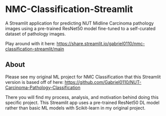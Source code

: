 # NMC-Classification-Streamlit
A Streamlit application for predicting NUT Midline Carcinoma pathology images using a pre-trained ResNet50 model fine-tuned to a self-curated dataset of pathology images.

Play around with it here: https://share.streamlit.io/gabriel0110/nmc-classification-streamlit/main

## About
Please see my original ML project for NMC Classification that this Streamlit version is based off of here: https://github.com/Gabriel0110/NUT-Carcinoma-Pathology-Classification

There you will find my process, analysis, and motivation behind doing this specific project. This Streamlit app uses a pre-trained ResNet50 DL model rather than basic ML models with Scikit-learn in my original project.

